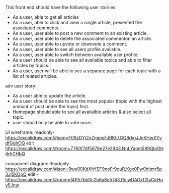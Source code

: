 This front end should have the following  user storiies: 

- As a user, able to get all articles 
- As a user, able to click and view a single article, presented the associated comments. 
- As a user, user able to post a new comment to an existing article. 
- As a user, user able to delete the associated commenton an article. 
- As a user, user able to upvote or downvote a comment. 
- As a user, user able to see all users profile available. 
- As a user, user able to switch between available user profile. 
- As a user should be able to see all available topics and able to filter articles by topics.
- As a user, user will be able to see a separate page for each topic with a list of related articles.  

adv user story:
- As a user able to update the article. 
- As a user should be able to see the most popular (topic with the highest amount of post under the topic) first. 
- Homepage should able to see all availalble articles & also select all topic. 
- user should only be able to vote once.

UI wireframe: 
readonly- 
https://excalidraw.com/#json=F09zDYj2nZigpjpFJBKfJ,GQ8rkgJJnKHwXYvdfGghOQ
edit
https://excalidraw.com/#room=7760f7df5678e27e2943,NnLYaom599QloGH4rhCHbQ 

component diagram: 
Readonly- 
https://excalidraw.com/#json=9we00KdXhYSF9noFr9quR,Kgx0Fw0hltmr5p3Jj5KOpQ 
edit - 
https://excalidraw.com/#room=f4ff57bb0c2b6a8e5743,RoiwDAGxf2taCjrHny5Jnw

